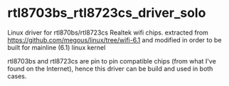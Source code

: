 # rtl8703bs_rtl8723cs_driver_solo
Linux driver for rtl870bs/rtl8723cs Realtek wifi chips. 
extracted from https://github.com/megous/linux/tree/wifi-6.1 and modified in order to be built for mainline (6.1) linux kernel

rtl8703bs and rtl8723cs are pin to pin compatible chips (from what I've found on the Internet), hence this driver can be build and used in both cases.

